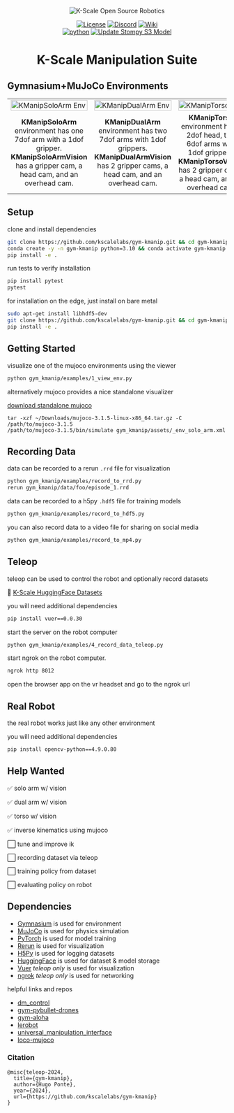 <p align="center">
  <picture>
    <img alt="K-Scale Open Source Robotics" src="https://media.kscale.dev/kscale-open-source-header.png" style="max-width: 100%;">
  </picture>
</p>

<div align="center">

[![License](https://img.shields.io/badge/license-MIT-green)](https://github.com/kscalelabs/gym-ksuite/main/LICENSE)
[![Discord](https://img.shields.io/discord/1224056091017478166)](https://discord.gg/k5mSvCkYQh)
[![Wiki](https://img.shields.io/badge/wiki-humanoids-black)](https://humanoids.wiki)
<br />
[![python](https://img.shields.io/badge/-Python_3.10-blue?logo=python&logoColor=white)](https://github.com/pre-commit/pre-commit)
[![Update Stompy S3 Model](https://github.com/kscalelabs/sim/actions/workflows/update_stompy_s3.yml/badge.svg)](https://github.com/kscalelabs/sim/actions/workflows/update_stompy_s3.yml)

</div>
<h1 align="center">
    <p>K-Scale Manipulation Suite</p>
</h1>

## Gymnasium+MuJoCo Environments

<table>
  <tr>
    <td><img src="assets/solo_arm.png" width="100%" alt="KManipSoloArm Env"/></td>
    <td><img src="assets/dual_arm.png" width="100%" alt="KManipDualArm Env"/></td>
    <td><img src="assets/full_body.png" width="100%" alt="KManipTorso Env"/></td>
  </tr>
  <tr>
    <td align="center"><b>KManipSoloArm</b> environment has one 7dof arm with a 1dof gripper. <b>KManipSoloArmVision</b> has a gripper cam, a head cam, and an overhead cam.</td>
    <td align="center"><b>KManipDualArm</b> environment has two 7dof arms with 1dof grippers. <b>KManipDualArmVision</b> has 2 gripper cams, a head cam, and an overhead cam.</td>
    <td align="center"><b>KManipTorso</b> environment has a 2dof head, two 6dof arms with 1dof grippers. <b>KManipTorsoVision</b> has 2 gripper cams, a head cam, and an overhead cam.</td>
  </tr>
</table>


## Setup

clone and install dependencies

```bash
git clone https://github.com/kscalelabs/gym-kmanip.git && cd gym-kmanip
conda create -y -n gym-kmanip python=3.10 && conda activate gym-kmanip
pip install -e .
```

run tests to verify installation

```bash
pip install pytest
pytest
```

for installation on the edge, just install on bare metal

```bash
sudo apt-get install libhdf5-dev
git clone https://github.com/kscalelabs/gym-kmanip.git && cd gym-kmanip
pip install -e .
```

## Getting Started

visualize one of the mujoco environments using the viewer

```bash
python gym_kmanip/examples/1_view_env.py
```

alternatively mujoco provides a nice standalone visualizer

[download standalone mujoco](https://github.com/google-deepmind/mujoco/releases)

```
tar -xzf ~/Downloads/mujoco-3.1.5-linux-x86_64.tar.gz -C /path/to/mujoco-3.1.5
/path/to/mujoco-3.1.5/bin/simulate gym_kmanip/assets/_env_solo_arm.xml
```

## Recording Data

data can be recorded to a rerun `.rrd` file for visualization

```bash
python gym_kmanip/examples/record_to_rrd.py
rerun gym_kmanip/data/foo/episode_1.rrd
```

data can be recorded to a h5py `.hdf5` file for training models

```bash
python gym_kmanip/examples/record_to_hdf5.py
```

you can also record data to a video file for sharing on social media

```bash
python gym_kmanip/examples/record_to_mp4.py
```

## Teleop

teleop can be used to control the robot and optionally record datasets

🤗 [K-Scale HuggingFace Datasets](https://huggingface.co/kscalelabs)

you will need additional dependencies

```bash
pip install vuer==0.0.30
```

start the server on the robot computer

```bash
python gym_kmanip/examples/4_record_data_teleop.py
```

start ngrok on the robot computer.

```bash
ngrok http 8012
```

open the browser app on the vr headset and go to the ngrok url

## Real Robot

the real robot works just like any other environment

you will need additional dependencies

```bash
pip install opencv-python==4.9.0.80
```

## Help Wanted

✅ solo arm w/ vision

✅ dual arm w/ vision

✅ torso w/ vision

✅ inverse kinematics using mujoco

⬜️ tune and improve ik

⬜️ recording dataset via teleop

⬜️ training policy from dataset

⬜️ evaluating policy on robot

## Dependencies

- [Gymnasium](https://gymnasium.farama.org/) is used for environment
- [MuJoCo](http://www.mujoco.org/) is used for physics simulation
- [PyTorch](https://pytorch.org/) is used for model training
- [Rerun](https://github.com/rerun-io/rerun/) is used for visualization
- [H5Py](https://docs.h5py.org/en/stable/) is used for logging datasets
- [HuggingFace](https://huggingface.co/) is used for dataset & model storage 
- [Vuer](https://github.com/vuer-ai/vuer) *teleop only* is used for visualization
- [ngrok](https://ngrok.com/download) *teleop only* is used for networking

helpful links and repos

- [dm_control](https://github.com/google-deepmind/dm_control)
- [gym-pybullet-drones](https://github.com/utiasDSL/gym-pybullet-drones)
- [gym-aloha](https://github.com/huggingface/gym-aloha)
- [lerobot](https://github.com/huggingface/lerobot)
- [universal_manipulation_interface](https://github.com/real-stanford/universal_manipulation_interface)
- [loco-mujoco](https://github.com/robfiras/loco-mujoco)

### Citation

```
@misc{teleop-2024,
  title={gym-kmanip},
  author={Hugo Ponte},
  year={2024},
  url={https://github.com/kscalelabs/gym-kmanip}
}
```